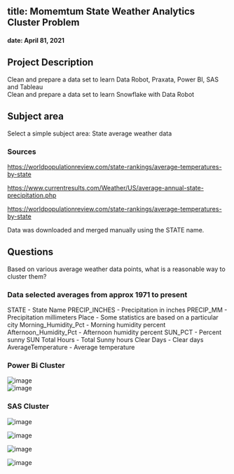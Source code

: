 ## title: Momemtum State Weather Analytics Cluster Problem
#### date: April 81, 2021
## Project Description
Clean and prepare a data set to learn Data Robot, Praxata, Power BI, SAS and Tableau  
Clean and prepare a data set to learn Snowflake with Data Robot  

## Subject area 
Select a simple subject area: State average weather data   

### Sources
https://worldpopulationreview.com/state-rankings/average-temperatures-by-state  

https://www.currentresults.com/Weather/US/average-annual-state-precipitation.php  

https://worldpopulationreview.com/state-rankings/average-temperatures-by-state  

Data was downloaded and merged manually using the STATE name.  
  
## Questions  
Based on various average weather data points, what is a reasonable way to cluster them?  

### Data selected averages from approx 1971 to present
STATE - State Name
PRECIP_INCHES - Precipitation in inches
PRECIP_MM	- Precipitation millimeters
Place - Some statistics are based on a particular city
Morning_Humidity_Pct - Morning humidity percent 
Afternoon_Humidity_Pct - Afternoon humidity percent
SUN_PCT - Percent sunny
SUN Total Hours - Total Sunny hours
Clear Days - Clear days
AverageTemperature - Average temperature

### Power Bi Cluster  
![image](https://user-images.githubusercontent.com/12059492/114058778-c2a86e80-9861-11eb-96d5-28d3e7dc4e5e.png)  
![image](https://user-images.githubusercontent.com/12059492/114063604-cc80a080-9866-11eb-91e8-488554166d0a.png)  

### SAS Cluster  

![image](https://user-images.githubusercontent.com/12059492/114063740-eb7f3280-9866-11eb-8487-a1729d9f7b3f.png)  

![image](https://user-images.githubusercontent.com/12059492/114063795-fa65e500-9866-11eb-9d54-2a576525be20.png)  

![image](https://user-images.githubusercontent.com/12059492/114063882-11a4d280-9867-11eb-8ebf-a7212cbbfc9c.png)  

![image](https://user-images.githubusercontent.com/12059492/114063951-25503900-9867-11eb-941d-a0a470b34d57.png)  



  







